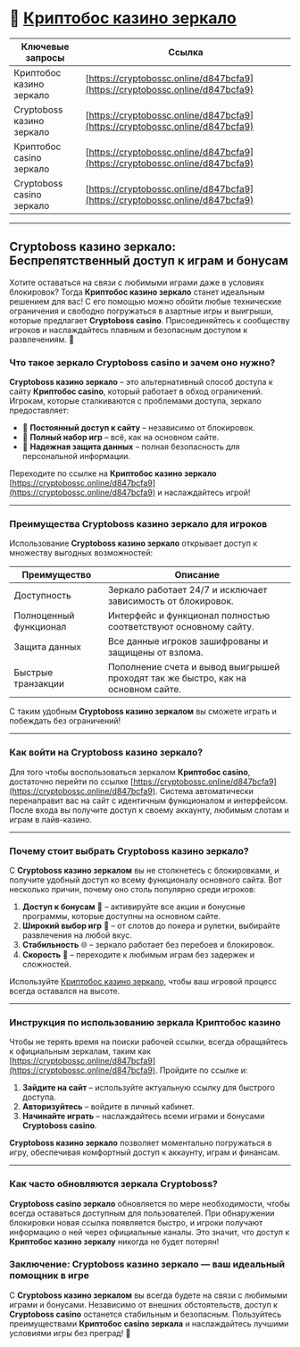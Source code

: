# 🔗 [Криптобос казино зеркало](https://cryptobossc.online/d847bcfa9)

| Ключевые запросы           | Ссылка                                                                                       |
|----------------------------|----------------------------------------------------------------------------------------------|
| Криптобос казино зеркало    | [https://cryptobossc.online/d847bcfa9](https://cryptobossc.online/d847bcfa9) |
| Cryptoboss казино зеркало  | [https://cryptobossc.online/d847bcfa9](https://cryptobossc.online/d847bcfa9) |
| Криптобос casino зеркало    | [https://cryptobossc.online/d847bcfa9](https://cryptobossc.online/d847bcfa9) |
| Cryptoboss casino зеркало   | [https://cryptobossc.online/d847bcfa9](https://cryptobossc.online/d847bcfa9) |

---

## Cryptoboss казино зеркало: Беспрепятственный доступ к играм и бонусам

Хотите оставаться на связи с любимыми играми даже в условиях блокировок? Тогда **Криптобос казино зеркало** станет идеальным решением для вас! С его помощью можно обойти любые технические ограничения и свободно погружаться в азартные игры и выигрыши, которые предлагает **Cryptoboss casino**. Присоединяйтесь к сообществу игроков и наслаждайтесь плавным и безопасным доступом к развлечениям. 💸

### Что такое зеркало Cryptoboss casino и зачем оно нужно?

**Cryptoboss казино зеркало** – это альтернативный способ доступа к сайту **Криптобос casino**, который работает в обход ограничений. Игрокам, которые сталкиваются с проблемами доступа, зеркало предоставляет:

- 📌 **Постоянный доступ к сайту** – независимо от блокировок.
- 🎲 **Полный набор игр** – всё, как на основном сайте.
- 🔐 **Надежная защита данных** – полная безопасность для персональной информации.

Переходите по ссылке на **Криптобос казино зеркало** [https://cryptobossc.online/d847bcfa9](https://cryptobossc.online/d847bcfa9) и наслаждайтесь игрой!

---

### Преимущества Cryptoboss казино зеркало для игроков

Использование **Cryptoboss казино зеркало** открывает доступ к множеству выгодных возможностей:

| Преимущество             | Описание                                                                                         |
|--------------------------|--------------------------------------------------------------------------------------------------|
| Доступность              | Зеркало работает 24/7 и исключает зависимость от блокировок.                                    |
| Полноценный функционал   | Интерфейс и функционал полностью соответствуют основному сайту.                                  |
| Защита данных            | Все данные игроков зашифрованы и защищены от взлома.                                            |
| Быстрые транзакции       | Пополнение счета и вывод выигрышей проходят так же быстро, как на основном сайте.               |

С таким удобным **Cryptoboss казино зеркалом** вы сможете играть и побеждать без ограничений!

---

### Как войти на Cryptoboss казино зеркало?

Для того чтобы воспользоваться зеркалом **Криптобос casino**, достаточно перейти по ссылке [https://cryptobossc.online/d847bcfa9](https://cryptobossc.online/d847bcfa9). Система автоматически перенаправит вас на сайт с идентичным функционалом и интерфейсом. После входа вы получите доступ к своему аккаунту, любимым слотам и играм в лайв-казино.

---

### Почему стоит выбрать Cryptoboss казино зеркало?

С **Cryptoboss казино зеркалом** вы не столкнетесь с блокировками, и получите удобный доступ ко всему функционалу основного сайта. Вот несколько причин, почему оно столь популярно среди игроков:

1. **Доступ к бонусам** 🎁 – активируйте все акции и бонусные программы, которые доступны на основном сайте.
2. **Широкий выбор игр** 🎲 – от слотов до покера и рулетки, выбирайте развлечения на любой вкус.
3. **Стабильность** 🌐 – зеркало работает без перебоев и блокировок.
4. **Скорость** 🚀 – переходите к любимым играм без задержек и сложностей.

Используйте [Криптобос казино зеркало](https://cryptobossc.online/d847bcfa9), чтобы ваш игровой процесс всегда оставался на высоте.

---

### Инструкция по использованию зеркала Криптобос казино

Чтобы не терять время на поиски рабочей ссылки, всегда обращайтесь к официальным зеркалам, таким как [https://cryptobossc.online/d847bcfa9](https://cryptobossc.online/d847bcfa9). Пройдите по ссылке и:

1. **Зайдите на сайт** – используйте актуальную ссылку для быстрого доступа.
2. **Авторизуйтесь** – войдите в личный кабинет.
3. **Начинайте играть** – наслаждайтесь всеми играми и бонусами **Cryptoboss casino**.

**Cryptoboss казино зеркало** позволяет моментально погружаться в игру, обеспечивая комфортный доступ к аккаунту, играм и финансам.

---

### Как часто обновляются зеркала Cryptoboss?

**Cryptoboss casino зеркало** обновляется по мере необходимости, чтобы всегда оставаться доступным для пользователей. При обнаружении блокировки новая ссылка появляется быстро, и игроки получают информацию о ней через официальные каналы. Это значит, что доступ к **Криптобос казино зеркалу** никогда не будет потерян!

### Заключение: Cryptoboss казино зеркало — ваш идеальный помощник в игре

С **Cryptoboss казино зеркалом** вы всегда будете на связи с любимыми играми и бонусами. Независимо от внешних обстоятельств, доступ к **Cryptoboss casino** останется стабильным и безопасным. Пользуйтесь преимуществами **Криптобос casino зеркала** и наслаждайтесь лучшими условиями игры без преград! 🎰


